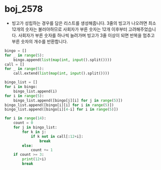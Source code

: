 # boj_2578

- 빙고가 성립하는 경우를 담은 리스트를 생성해줍니다. 3줄의 빙고가 나오려면 최소 12개의 숫자는 불러야하므로 사회자가 부른 숫자는 12개 이후부터 고려해주었습니다. 사회자가 부른 숫자를 하나씩 늘려가며 빙고가 3줄 이상이 되면 반복을 멈추고 부른 숫자의 개수를 반환합니다.

```python
bingo = []
for _ in range(5):
    bingo.append(list(map(int, input().split())))
call = []
for _ in range(5):
    call.extend(list(map(int, input().split())))

bingo_list = []
for i in bingo:
    bingo_list.append(i)
for i in range(5):
    bingo_list.append([bingo[j][i] for j in range(5)])
bingo_list.append([bingo[i][i] for i in range(5)])
bingo_list.append([bingo[i][4-i] for i in range(5)])

for i in range(14):
    count = 0
    for j in bingo_list:
        for k in j:
            if k not in call[:12+i]:
                break
        else:
            count += 1
    if count >= 3:
        print(12+i)
        break
```

